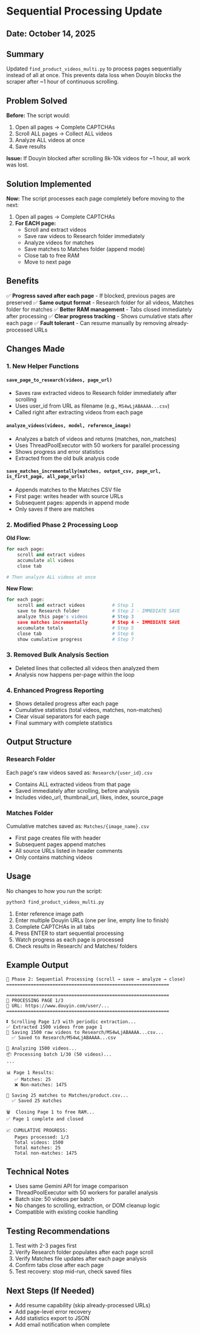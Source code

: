 # Sequential Processing Update

## Date: October 14, 2025

## Summary
Updated `find_product_videos_multi.py` to process pages sequentially instead of all at once. This prevents data loss when Douyin blocks the scraper after ~1 hour of continuous scrolling.

## Problem Solved
**Before:** The script would:
1. Open all pages → Complete CAPTCHAs
2. Scroll ALL pages → Collect ALL videos
3. Analyze ALL videos at once
4. Save results

**Issue:** If Douyin blocked after scrolling 8k-10k videos for ~1 hour, all work was lost.

## Solution Implemented
**Now:** The script processes each page completely before moving to the next:
1. Open all pages → Complete CAPTCHAs
2. **For EACH page:**
   - Scroll and extract videos
   - Save raw videos to Research folder immediately
   - Analyze videos for matches
   - Save matches to Matches folder (append mode)
   - Close tab to free RAM
   - Move to next page

## Benefits
✅ **Progress saved after each page** - If blocked, previous pages are preserved
✅ **Same output format** - Research folder for all videos, Matches folder for matches
✅ **Better RAM management** - Tabs closed immediately after processing
✅ **Clear progress tracking** - Shows cumulative stats after each page
✅ **Fault tolerant** - Can resume manually by removing already-processed URLs

## Changes Made

### 1. New Helper Functions

#### `save_page_to_research(videos, page_url)`
- Saves raw extracted videos to Research folder immediately after scrolling
- Uses user_id from URL as filename (e.g., `MS4wLjABAAAA...csv`)
- Called right after extracting videos from each page

#### `analyze_videos(videos, model, reference_image)`
- Analyzes a batch of videos and returns (matches, non_matches)
- Uses ThreadPoolExecutor with 50 workers for parallel processing
- Shows progress and error statistics
- Extracted from the old bulk analysis code

#### `save_matches_incrementally(matches, output_csv, page_url, is_first_page, all_page_urls)`
- Appends matches to the Matches CSV file
- First page: writes header with source URLs
- Subsequent pages: appends in append mode
- Only saves if there are matches

### 2. Modified Phase 2 Processing Loop

**Old Flow:**
```python
for each page:
    scroll and extract videos
    accumulate all videos
    close tab

# Then analyze ALL videos at once
```

**New Flow:**
```python
for each page:
    scroll and extract videos          # Step 1
    save to Research folder            # Step 2 - IMMEDIATE SAVE
    analyze this page's videos         # Step 3
    save matches incrementally         # Step 4 - IMMEDIATE SAVE
    accumulate totals                  # Step 5
    close tab                          # Step 6
    show cumulative progress           # Step 7
```

### 3. Removed Bulk Analysis Section
- Deleted lines that collected all videos then analyzed them
- Analysis now happens per-page within the loop

### 4. Enhanced Progress Reporting
- Shows detailed progress after each page
- Cumulative statistics (total videos, matches, non-matches)
- Clear visual separators for each page
- Final summary with complete statistics

## Output Structure

### Research Folder
Each page's raw videos saved as: `Research/{user_id}.csv`
- Contains ALL extracted videos from that page
- Saved immediately after scrolling, before analysis
- Includes video_url, thumbnail_url, likes, index, source_page

### Matches Folder
Cumulative matches saved as: `Matches/{image_name}.csv`
- First page creates file with header
- Subsequent pages append matches
- All source URLs listed in header comments
- Only contains matching videos

## Usage
No changes to how you run the script:
```bash
python3 find_product_videos_multi.py
```

1. Enter reference image path
2. Enter multiple Douyin URLs (one per line, empty line to finish)
3. Complete CAPTCHAs in all tabs
4. Press ENTER to start sequential processing
5. Watch progress as each page is processed
6. Check results in Research/ and Matches/ folders

## Example Output
```
🔄 Phase 2: Sequential Processing (scroll → save → analyze → close)
============================================================

============================================================
📄 PROCESSING PAGE 1/3
🔗 URL: https://www.douyin.com/user/...
============================================================

⏬ Scrolling Page 1/3 with periodic extraction...
✅ Extracted 1500 videos from page 1
💾 Saving 1500 raw videos to Research/MS4wLjABAAAA...csv...
  ✅ Saved to Research/MS4wLjABAAAA...csv

🔎 Analyzing 1500 videos...
📦 Processing batch 1/30 (50 videos)...
...

📊 Page 1 Results:
   ✅ Matches: 25
   ❌ Non-matches: 1475

💾 Saving 25 matches to Matches/product.csv...
  ✅ Saved 25 matches

🗑️  Closing Page 1 to free RAM...
✅ Page 1 complete and closed

📈 CUMULATIVE PROGRESS:
   Pages processed: 1/3
   Total videos: 1500
   Total matches: 25
   Total non-matches: 1475
```

## Technical Notes
- Uses same Gemini API for image comparison
- ThreadPoolExecutor with 50 workers for parallel analysis
- Batch size: 50 videos per batch
- No changes to scrolling, extraction, or DOM cleanup logic
- Compatible with existing cookie handling

## Testing Recommendations
1. Test with 2-3 pages first
2. Verify Research folder populates after each page scroll
3. Verify Matches file updates after each page analysis
4. Confirm tabs close after each page
5. Test recovery: stop mid-run, check saved files

## Next Steps (If Needed)
- Add resume capability (skip already-processed URLs)
- Add page-level error recovery
- Add statistics export to JSON
- Add email notification when complete

